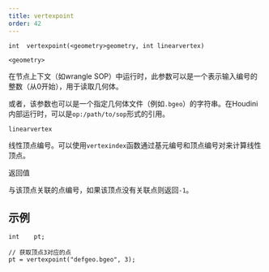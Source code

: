 ```yaml
---
title: vertexpoint
order: 42
---
```

`int  vertexpoint(<geometry>geometry, int linearvertex)`

`<geometry>`

在节点上下文（如wrangle SOP）中运行时，此参数可以是一个表示输入编号的整数（从0开始），用于读取几何体。

或者，该参数也可以是一个指定几何体文件（例如`.bgeo`）的字符串。在Houdini内部运行时，可以是`op:/path/to/sop`形式的引用。

`linearvertex`

线性顶点编号。可以使用`vertexindex`函数通过基元编号和顶点编号对来计算线性顶点。

返回值

与该顶点关联的点编号，如果该顶点没有关联点则返回`-1`。

## 示例

```vex
int    pt;

// 获取顶点3对应的点
pt = vertexpoint("defgeo.bgeo", 3);

```

